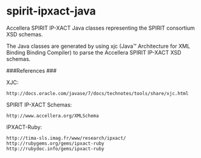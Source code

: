 spirit-ipxact-java
==================

Accellera SPIRIT IP-XACT Java classes representing the SPIRIT consortium XSD schemas.

The Java classes are generated by using xjc (Java™ Architecture for XML Binding Binding Compiler) to parse the Accellera SPIRIT IP-XACT XSD schemas.

###References ###

XJC:

    http://docs.oracle.com/javase/7/docs/technotes/tools/share/xjc.html

SPIRIT IP-XACT Schemas:

    http://www.accellera.org/XMLSchema

IPXACT-Ruby:

    http://tima-sls.imag.fr/www/research/ipxact/
    http://rubygems.org/gems/ipxact-ruby
    http://rubydoc.info/gems/ipxact-ruby